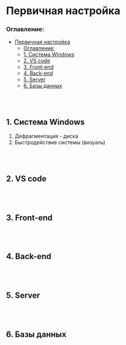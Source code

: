 # Первичная настройка
###  Оглавление: 
- [Первичная настройка](#первичная-настройка)
    - [Оглавление:](#оглавление)
  - [1. Система Windows](#1-система-windows)
  - [2. VS code](#2-vs-code)
  - [3. Front-end](#3-front-end)
  - [4. Back-end](#4-back-end)
  - [5. Server](#5-server)
  - [6. Базы данных](#6-базы-данных)

<br></br>

## 1. Система Windows 
1. Дефрагментация - диска   
2. Быстродействие системы (визуаль)


<br></br>
## 2. VS code 



<br></br>
## 3. Front-end 



<br></br>
## 4. Back-end 



<br></br>
## 5. Server



<br></br>
## 6. Базы данных
